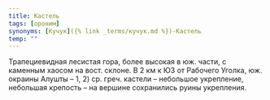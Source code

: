 ```yaml
---
title: Кастель
tags: [ороним]
synonyms: [Кучук]({% link _terms/кучук.md %})-Кастель
temp: ""
---
```


Трапециевидная лесистая гора, более высокая в юж. части, с каменным хаосом на
вост. склоне. В 2 км к ЮЗ от Рабочего Уголка, юж. окраины Алушты – 1, 2) ср.
греч. кастели – небольшое укрепление, небольшая крепость – на вершине
сохранились руины укрепления.
